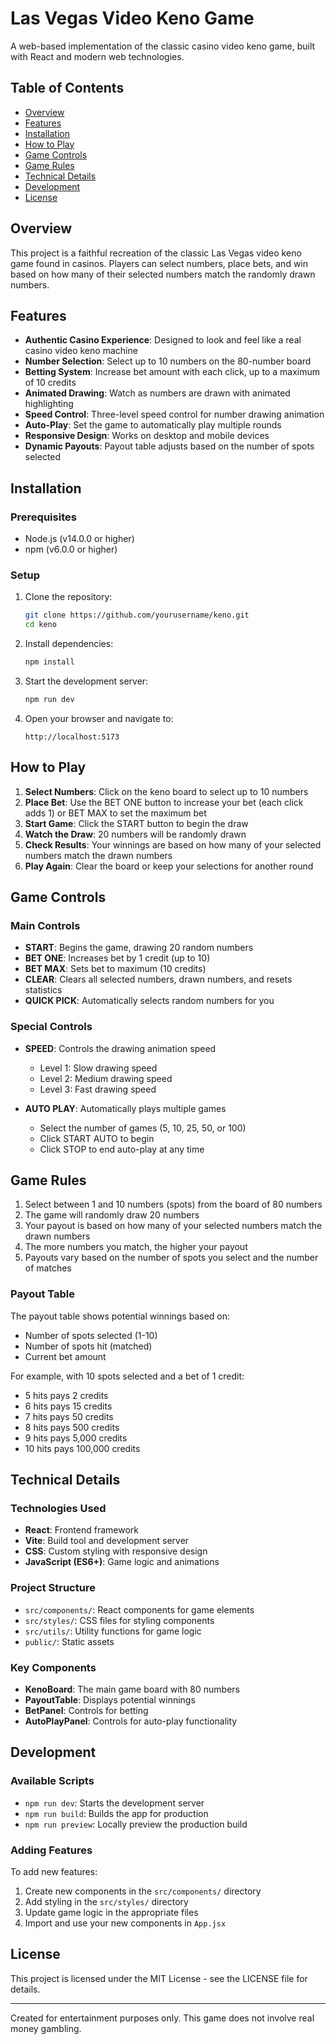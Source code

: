 # Las Vegas Video Keno Game

A web-based implementation of the classic casino video keno game, built with React and modern web technologies.

## Table of Contents

- [Overview](#overview)
- [Features](#features)
- [Installation](#installation)
- [How to Play](#how-to-play)
- [Game Controls](#game-controls)
- [Game Rules](#game-rules)
- [Technical Details](#technical-details)
- [Development](#development)
- [License](#license)

## Overview

This project is a faithful recreation of the classic Las Vegas video keno game found in casinos. Players can select numbers, place bets, and win based on how many of their selected numbers match the randomly drawn numbers.

## Features

- **Authentic Casino Experience**: Designed to look and feel like a real casino video keno machine
- **Number Selection**: Select up to 10 numbers on the 80-number board
- **Betting System**: Increase bet amount with each click, up to a maximum of 10 credits
- **Animated Drawing**: Watch as numbers are drawn with animated highlighting
- **Speed Control**: Three-level speed control for number drawing animation
- **Auto-Play**: Set the game to automatically play multiple rounds
- **Responsive Design**: Works on desktop and mobile devices
- **Dynamic Payouts**: Payout table adjusts based on the number of spots selected

## Installation

### Prerequisites

- Node.js (v14.0.0 or higher)
- npm (v6.0.0 or higher)

### Setup

1. Clone the repository:

   ```bash
   git clone https://github.com/yourusername/keno.git
   cd keno
   ```

2. Install dependencies:

   ```bash
   npm install
   ```

3. Start the development server:

   ```bash
   npm run dev
   ```

4. Open your browser and navigate to:
   ```
   http://localhost:5173
   ```

## How to Play

1. **Select Numbers**: Click on the keno board to select up to 10 numbers
2. **Place Bet**: Use the BET ONE button to increase your bet (each click adds 1) or BET MAX to set the maximum bet
3. **Start Game**: Click the START button to begin the draw
4. **Watch the Draw**: 20 numbers will be randomly drawn
5. **Check Results**: Your winnings are based on how many of your selected numbers match the drawn numbers
6. **Play Again**: Clear the board or keep your selections for another round

## Game Controls

### Main Controls

- **START**: Begins the game, drawing 20 random numbers
- **BET ONE**: Increases bet by 1 credit (up to 10)
- **BET MAX**: Sets bet to maximum (10 credits)
- **CLEAR**: Clears all selected numbers, drawn numbers, and resets statistics
- **QUICK PICK**: Automatically selects random numbers for you

### Special Controls

- **SPEED**: Controls the drawing animation speed

  - Level 1: Slow drawing speed
  - Level 2: Medium drawing speed
  - Level 3: Fast drawing speed

- **AUTO PLAY**: Automatically plays multiple games
  - Select the number of games (5, 10, 25, 50, or 100)
  - Click START AUTO to begin
  - Click STOP to end auto-play at any time

## Game Rules

1. Select between 1 and 10 numbers (spots) from the board of 80 numbers
2. The game will randomly draw 20 numbers
3. Your payout is based on how many of your selected numbers match the drawn numbers
4. The more numbers you match, the higher your payout
5. Payouts vary based on the number of spots you select and the number of matches

### Payout Table

The payout table shows potential winnings based on:

- Number of spots selected (1-10)
- Number of spots hit (matched)
- Current bet amount

For example, with 10 spots selected and a bet of 1 credit:

- 5 hits pays 2 credits
- 6 hits pays 15 credits
- 7 hits pays 50 credits
- 8 hits pays 500 credits
- 9 hits pays 5,000 credits
- 10 hits pays 100,000 credits

## Technical Details

### Technologies Used

- **React**: Frontend framework
- **Vite**: Build tool and development server
- **CSS**: Custom styling with responsive design
- **JavaScript (ES6+)**: Game logic and animations

### Project Structure

- `src/components/`: React components for game elements
- `src/styles/`: CSS files for styling components
- `src/utils/`: Utility functions for game logic
- `public/`: Static assets

### Key Components

- **KenoBoard**: The main game board with 80 numbers
- **PayoutTable**: Displays potential winnings
- **BetPanel**: Controls for betting
- **AutoPlayPanel**: Controls for auto-play functionality

## Development

### Available Scripts

- `npm run dev`: Starts the development server
- `npm run build`: Builds the app for production
- `npm run preview`: Locally preview the production build

### Adding Features

To add new features:

1. Create new components in the `src/components/` directory
2. Add styling in the `src/styles/` directory
3. Update game logic in the appropriate files
4. Import and use your new components in `App.jsx`

## License

This project is licensed under the MIT License - see the LICENSE file for details.

---

Created for entertainment purposes only. This game does not involve real money gambling.
